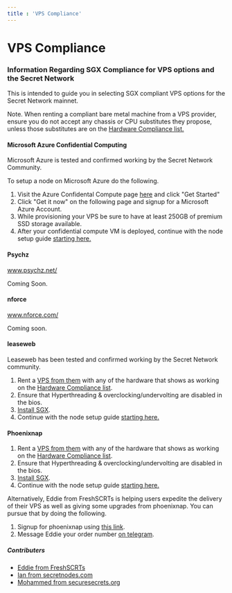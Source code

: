 ```yaml
---
title : 'VPS Compliance'
---
```


# VPS Compliance

### Information Regarding SGX Compliance for VPS options and the Secret Network

This is intended to guide you in selecting SGX compliant VPS options for the Secret Network mainnet.

Note. When renting a compliant bare metal machine from a VPS provider, ensure you do not accept any chassis or CPU substitutes they propose, unless those substitutes are on the [Hardware Compliance list.](https://docs.scrt.network/node-guides/hardware-compliance.html)


#### Microsoft Azure Confidential Computing

Microsoft Azure is tested and confirmed working by the Secret Network Community.

To setup a node on Microsoft Azure do the following.

1. Visit the Azure Confidental Compute page [here](https://azure.microsoft.com/en-us/solutions/confidential-compute/) and click "Get Started"
2. Click "Get it now" on the following page and signup for a Microsoft Azure Account.
3. While provisioning your VPS be sure to have at least 250GB of premium SSD storage available.
4. After your confidential compute VM is deployed, continue with the node setup guide [starting here.](https://build.scrt.network/validators-and-full-nodes/run-full-node-mainnet.html)

#### Psychz

www.psychz.net/

Coming Soon.

#### nforce

www.nforce.com/

Coming soon.

#### leaseweb

Leaseweb has been tested and confirmed working by the Secret Network community.

1. Rent a [VPS from them](https://www.leaseweb.com/dedicated-servers/build-your-own) with any of the hardware that shows as working on the [Hardware Compliance list](https://docs.scrt.network/node-guides/hardware-compliance.html).
2. Ensure that Hyperthreading & overclocking/undervolting are disabled in the bios.
3. [Install SGX](https://docs.scrt.network/node-guides/setup-sgx.html).
4. Continue with the node setup guide [starting here.](https://build.scrt.network/validators-and-full-nodes/run-full-node-mainnet.html)


#### Phoenixnap

1. Rent a [VPS from them](http://bit.ly/secretsgx) with any of the hardware that shows as working on the [Hardware Compliance list](https://docs.scrt.network/node-guides/hardware-compliance.html).
2. Ensure that Hyperthreading & overclocking/undervolting are disabled in the bios.
3. [Install SGX](https://docs.scrt.network/node-guides/setup-sgx.html).
4. Continue with the node setup guide [starting here.](https://build.scrt.network/validators-and-full-nodes/run-full-node-mainnet.html)

Alternatively, Eddie from FreshSCRTs is helping users expedite the delivery of their VPS as well as giving some upgrades from phoenixnap. You can pursue that by doing the following.

1. Signup for phoenixnap using [this link](http://bit.ly/secretsgx).
2. Message Eddie your order number [on telegram](https://t.me/onegaia).

##### Contributers

* [Eddie from FreshSCRTs](https://secretnodes.com/secret/chains/secret-2/validators/6AFCF9EB1AC264954C784274A6ABF012D50EB0B6)
* [Ian from secretnodes.com](https://secretnodes.com/secret/chains/secret-2/validators/81EBCE2FFC29820351C086E9EDA6A220098FF41C)
* [Mohammed from securesecrets.org](https://secretnodes.com/secret/chains/secret-2/validators/45521282C12E0EC1691495FCA714947DCA072745)
